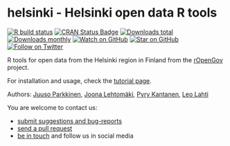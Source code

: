 helsinki - Helsinki open data R tools
========

<!-- badges: start -->
  [![R build status](https://github.com/rOpenGov/helsinki/workflows/R-CMD-check/badge.svg)](https://github.com/rOpenGov/helsinki/actions)
  [![CRAN Status Badge](http://www.r-pkg.org/badges/version/helsinki)](http://www.r-pkg.org/pkg/helsinki)
  [![Downloads total](http://cranlogs.r-pkg.org/badges/grand-total/helsinki)](https://cran.r-project.org/package=helsinki)
  [![Downloads monthly](http://cranlogs.r-pkg.org/badges/helsinki)](http://www.r-pkg.org/pkg/helsinki)
  [![Watch on GitHub][github-watch-badge]][github-watch]
  [![Star on GitHub][github-star-badge]][github-star]
  [![Follow on Twitter](https://img.shields.io/twitter/follow/ropengov.svg?style=social)](https://twitter.com/intent/follow?screen_name=ropengov)
<!--[![Stories in Ready](https://badge.waffle.io/ropengov/helsinki.png?label=Ready)](http://waffle.io/ropengov/helsinki)-->
<!--[![codecov.io](https://codecov.io/github/rOpenGov/helsinki/coverage.svg?branch=master)](https://codecov.io/github/rOpenGov/helsinki?branch=master)-->
<!-- badges: end -->

R tools for open data from the Helsinki region in Finland from the [rOpenGov](http://ropengov.org) project.   

For installation and usage, check the [tutorial page](https://github.com/rOpenGov/helsinki/blob/master/vignettes/helsinki_tutorial.md). 

Authors: [Juuso Parkkinen](https://github.com/ouzor), [Joona Lehtomäki](https://github.com/jlehtoma), [Pyry Kantanen](https://github.com/pitkant), [Leo Lahti](https://github.com/antagomir)
  
You are welcome to contact us:

* [submit suggestions and bug-reports](https://github.com/ropengov/helsinki/issues)
* [send a pull request](https://github.com/ropengov/helsinki/)
* [be in touch](http://ropengov.org/community/) and follow us in social media
  
[github-watch-badge]: https://img.shields.io/github/watchers/ropengov/helsinki.svg?style=social
[github-watch]: https://github.com/ropengov/helsinki/watchers
[github-star-badge]: https://img.shields.io/github/stars/ropengov/helsinki.svg?style=social
[github-star]: https://github.com/ropengov/helsinki/stargazers